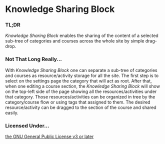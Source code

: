 # Knowledge Sharing Block

### TL;DR
*Knowledge Sharing Block* enables the sharing of the content of a selected sub-tree of categories and courses across the whole site by simple drag-drop.

### Not That Long Really...
With *Knowledge  Sharing Block* one can separate a sub-tree of categories and courses as resource/activity storage for all the site. The first step is to select on the settings page the category that will act as root. After that, when one editing a course section, the *Knowledge Sharing Block* will show on the top-left side of the page showing all the resources/activities under that category. Those resources/activities can be organized in tree by the category/course flow or using tags that assigned to them. The desired resource/activity can be dragged to the section of the course and shared easily.

### Licensed Under...
[the GNU General Public License v3 or later](http://www.gnu.org/copyleft/gpl.html) 
